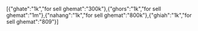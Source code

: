 [{"ghate":"1k","for sell ghemat":"300k"},{"ghors":"1k","for sell ghemat":"1m"},{"nahang":"1k","for sell ghemat":"800k"},{"ghiah":"1k","for sell ghemat":"809"}]
